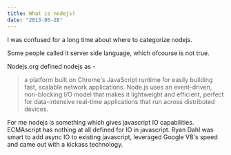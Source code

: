 ```yaml
---
title: What is nodejs?
date: "2013-05-28"
---
```


I was confused for a long time about where to categorize nodejs.

Some people called it server side language, which ofcourse is not true.

Nodejs.org defined nodejs as -

> a platform built on Chrome's JavaScript runtime for easily building fast, scalable network applications. Node.js uses an event-driven, non-blocking I/O model that makes it lightweight and efficient, perfect for data-intensive real-time applications that run across distributed devices.

For me nodejs is something which gives javascript IO capabilities. ECMAscript has nothing at all defined for IO in javascript. Ryan Dahl was smart to add async IO to existing javascript, leveraged Google V8's speed and came out with a kickass technology.
